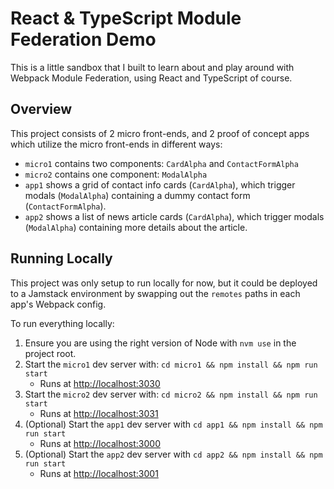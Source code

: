 # React & TypeScript Module Federation Demo

This is a little sandbox that I built to learn about and play around with Webpack Module Federation, using React and TypeScript of course.

## Overview

This project consists of 2 micro front-ends, and 2 proof of concept apps which utilize the micro front-ends in different ways:

* `micro1` contains two components: `CardAlpha` and `ContactFormAlpha`
* `micro2` contains one component: `ModalAlpha`
* `app1` shows a grid of contact info cards (`CardAlpha`), which trigger modals (`ModalAlpha`) containing a dummy contact form (`ContactFormAlpha`).
* `app2` shows a list of news article cards (`CardAlpha`), which trigger modals (`ModalAlpha`) containing more details about the article.

## Running Locally

This project was only setup to run locally for now, but it could be deployed to a Jamstack environment by swapping out the `remotes` paths in each app's Webpack config.

To run everything locally:

1. Ensure you are using the right version of Node with `nvm use` in the project root.
2. Start the `micro1` dev server with: `cd micro1 && npm install && npm run start`
    * Runs at [http://localhost:3030](http://localhost:3030)
3. Start the `micro2` dev server with: `cd micro2 && npm install && npm run start`
    * Runs at [http://localhost:3031](http://localhost:3031)
4. (Optional) Start the `app1` dev server with `cd app1 && npm install && npm run start`
    * Runs at [http://localhost:3000](http://localhost:3000)
5. (Optional) Start the `app2` dev server with `cd app2 && npm install && npm run start`
    * Runs at [http://localhost:3001](http://localhost:3001)
